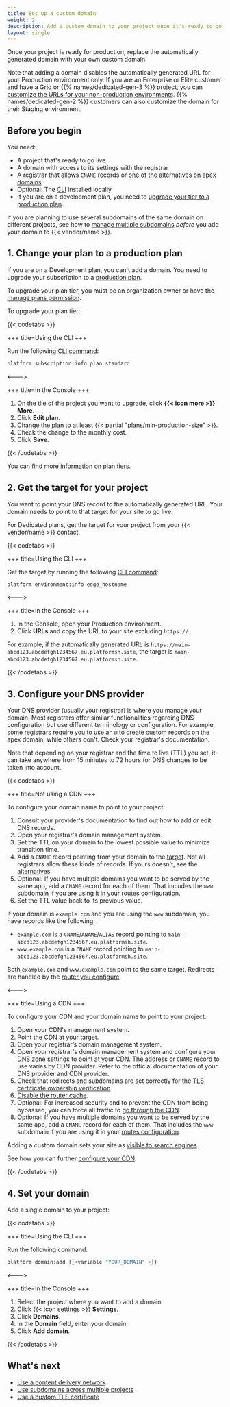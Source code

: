 ```yaml
---
title: Set up a custom domain
weight: 2
description: Add a custom domain to your project once it's ready to go live.
layout: single
---
```


Once your project is ready for production, replace the automatically generated domain with your own custom domain.

Note that adding a domain disables the automatically generated URL for your Production environment only.
If you are an Enterprise or Elite customer and have a Grid or {{% names/dedicated-gen-3 %}} project, you can [customize the URLs for your non-production environments](/domains/steps/custom-non-production-domains).
{{% names/dedicated-gen-2 %}} customers can also customize the domain for their Staging environment.

## Before you begin

You need:

* A project that's ready to go live
* A domain with access to its settings with the registrar
* A registrar that allows `CNAME` records or [one of the alternatives](./dns.md) on [apex domains](../../other/glossary.md#apex-domain)
* Optional: The [CLI](../../administration/cli/_index.md) installed locally
* If you are on a development plan, you need to [upgrade your tier to a production plan](#1-change-your-plan-to-a-production-plan).

If you are planning to use several subdomains of the same domain on different projects,
see how to [manage multiple subdomains](/domains/steps/subdomains.md) *before* you add your domain to {{< vendor/name >}}.

## 1. Change your plan to a production plan

If you are on a Development plan, you can't add a domain.
You need to upgrade your subscription to a [production plan](../../other/glossary.md#production-plan).

To upgrade your plan tier, you must be an organization owner or have the [manage plans permission](../../administration/users.md#organization-permissions).

To upgrade your plan tier:

{{< codetabs >}}

+++
title=Using the CLI
+++

Run the following [CLI command](../../administration/cli/_index.md):

```bash
platform subscription:info plan standard
```

<--->

+++
title=In the Console
+++

1. On the tile of the project you want to upgrade, click **{{< icon more >}} More**.
2. Click **Edit plan**.
3. Change the plan to at least {{< partial "plans/min-production-size" >}}.
4. Check the change to the monthly cost.
5. Click **Save**.

{{< /codetabs >}}

You can find [more information on plan tiers](https://platform.sh/pricing).

## 2. Get the target for your project

You want to point your DNS record to the automatically generated URL.
Your domain needs to point to that target for your site to go live.

For Dedicated plans, get the target for your project from your {{< vendor/name >}} contact.

{{< codetabs >}}

+++
title=Using the CLI
+++

Get the target by running the following [CLI command](../../administration/cli/_index.md):

```bash
platform environment:info edge_hostname
```

<--->

+++
title=In the Console
+++

1. In the Console, open your Production environment.
2. Click **URLs** and copy the URL to your site excluding `https://`.

  For example, if the automatically generated URL is `https://main-abcd123.abcdefgh1234567.eu.platformsh.site`,
  the target is `main-abcd123.abcdefgh1234567.eu.platformsh.site`.

{{< /codetabs >}}

## 3. Configure your DNS provider

Your DNS provider (usually your registrar) is where you manage your domain.
Most registrars offer similar functionalities regarding DNS configuration but use different terminology or configuration.
For example, some registrars require you to use an `@` to create custom records on the apex domain, while others don't.
Check your registrar's documentation.

Note that depending on your registrar and the time to live (TTL) you set,
it can take anywhere from 15 minutes to 72 hours for DNS changes to be taken into account.

{{< codetabs >}}

+++
title=Not using a CDN
+++

To configure your domain name to point to your project:

1. Consult your provider's documentation to find out how to add or edit DNS records.
2. Open your registrar's domain management system.
3. Set the TTL on your domain to the lowest possible value to minimize transition time.
4. Add a `CNAME` record pointing from your domain to the [target](#2-get-the-target-for-your-project).
   Not all registrars allow these kinds of records.
   If yours doesn't, see the [alternatives](./dns.md#workarounds-for-apex-domains).
5. Optional: If you have multiple domains you want to be served by the same app, add a `CNAME` record for each of them.
   That includes the `www` subdomain if you are using it in your [routes configuration](../../define-routes/_index.md).
6. Set the TTL value back to its previous value.

If your domain is `example.com` and you are using the `www` subdomain, you have records like the following:

* `example.com` is a `CNAME`/`ANAME`/`ALIAS` record pointing to `main-abcd123.abcdefgh1234567.eu.platformsh.site`.
* `www.example.com` is a `CNAME` record pointing to `main-abcd123.abcdefgh1234567.eu.platformsh.site`.

Both `example.com` and `www.example.com` point to the same target.
Redirects are handled by the [router you configure](../../define-routes/_index.md).

<--->

+++
title=Using a CDN
+++

To configure your CDN and your domain name to point to your project:

1. Open your CDN's management system.
2. Point the CDN at your [target](#2-get-the-target-for-your-project).
3. Open your registrar’s domain management system.
4. Open your registrar's domain management system and configure your DNS zone settings to point at your CDN.
   The address or `CNAME` record to use varies by CDN provider.
   Refer to the official documentation of your DNS provider and CDN provider.
5. Check that redirects and subdomains are set correctly for the [TLS certificate ownership verification](../troubleshoot.md#ownership-verification).
6. [Disable the router cache](../cdn/_index.md#disable-the-router-cache).
7. Optional: For increased security and to prevent the CDN from being bypassed,
   you can force all traffic to [go through the CDN](../cdn/_index.md#prevent-direct-access-to-your-server).
8. Optional: If you have multiple domains you want to be served by the same app, add a `CNAME` record for each of them.
   That includes the `www` subdomain if you are using it in your [routes configuration](../../define-routes/_index.md).

Adding a custom domain sets your site as [visible to search engines](../../environments/search-engine-visibility.md#how-its-done).

See how you can further [configure your CDN](../cdn/_index.md).

{{< /codetabs >}}

## 4. Set your domain

Add a single domain to your project:

{{< codetabs >}}

+++
title=Using the CLI
+++

Run the following command:

```bash
platform domain:add {{<variable "YOUR_DOMAIN" >}}
```

<--->

+++
title=In the Console
+++

1. Select the project where you want to add a domain.
2. Click {{< icon settings >}} **Settings**.
3. Click **Domains**.
4. In the **Domain** field, enter your domain.
5. Click **Add domain**.

{{< /codetabs >}}

## What's next

* [Use a content delivery network](../cdn/_index.md)
* [Use subdomains across multiple projects](./subdomains.md)
* [Use a custom TLS certificate](./tls.md)
